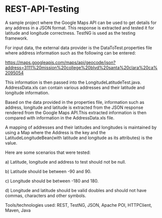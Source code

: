 # REST-API-Testing

A sample project where the Google Maps API can be used to get details for any address in a JSON format. This response is extracted and tested it for latitude and longitude correctness. TestNG is used as the testing framework.

For input data, the external data provider is the DataToTest.properties file where address information such as the following can be entered:

https://maps.googleapis.com/maps/api/geocode/json?address=3111%20mission%20college%20blvd%20santa%20clara%20ca%2095054
 
This information is then passed into the LongitudeLatitudeTest.java. AddressData.xls can contain various addresses and their latitude and longitude information. 
 
Based on the data provided in the properties file, information such as address, longitude and latitude is extracted from the JSON response rendered from the Google Maps API.This extracted information is then compared with information in the AddressData.xls file. 
 
A mapping of addresses and their latitudes and longitudes is maintained by using a Map where the Address is the key and the LatitudeLongitudeBean(with latitude and longitude as its attributes) is the value.
 
Here are some scenarios that were tested:
 
   a) Latitude, longitude and address to test should not be null.
 
   b) Latitude should be between -90 and 90.
 
   c) Longitude should be between -180 and 180.
 
   d) Longitude and latitude should be valid doubles and should not have commas, characters and other symbols.
   
Tools/technologies used: REST, TestNG, JSON, Apache POI, HTTPClient, Maven, Java
